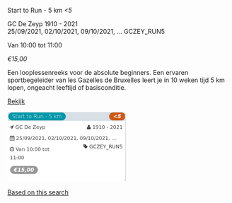 Start to Run - 5 km *<5*

GC De Zeyp 1910 - 2021  
25/09/2021, 02/10/2021, 09/10/2021, ... GCZEY\_RUN5  

Van 10:00 tot 11:00

*€15,00*

  

Een looplessenreeks voor de absolute beginners. Een ervaren sportbegeleider van les Gazelles de Bruxelles leert je in 10 weken tijd 5 km lopen, ongeacht leeftijd of basisconditie.  

[Bekijk](https://tickets.vgc.be/activity/subscribe/GCZEY_RUN5)

![](64102.png)

[Based on this search](https://tickets.vgc.be/activity/index?&vrijeplaatsen=1&Age%5B%5D=3%2C5&entity=276)
